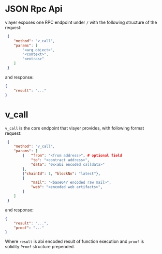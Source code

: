 # JSON Rpc Api

vlayer exposes one RPC endpoint under `/` with the following structure of the request:
```json
 {
    "method": "v_call",
    "params": [
        "<arg_object>",
        "<context>",
        "<extras>"
    ]
 }
```

and response:
```json
{
    "result": "..."
}
```


# v_call
`v_call` is the core endpoint that vlayer provides, with following format request:

```json
 {
    "method": "v_call",
    "params": [
        {   "from": "<from address>", # optional field
            "to": "<contract address>",
            "data": "0x<abi encoded calldata>"
        },
        {"chainId": 1, "blockNo": "latest"},
        {
            "mail": "<base64? encoded raw mail>",
            "web": "<encoded web artifacts>",
        }
    ]
 }
```

and response:

```json
{
    "result": "...",
    "proof": "..."
}
```

Where `result` is abi encoded result of function execution and `proof` is solidity `Proof` structure prepended.

